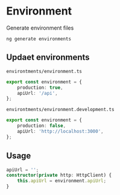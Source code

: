 # Environment

Generate environment files

```shell
ng generate environments
```

## Updaet environments

`environtments/environment.ts`

```typescript
export const environment = {
	production: true,
	apiUrl: '/api',
};
```

`environtments/environment.development.ts`

```typescript
export const environment = {
	production: false,
	apiUrl: 'http://localhost:3000',
};
```

## Usage

```typescript
apiUrl = '';
constructor(private http: HttpClient) {
    this.apiUrl = environment.apiUrl;
}
```
